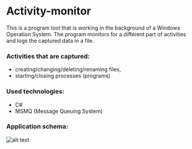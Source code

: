 # Activity-monitor
This is a program tool that is working in the background of a Windows Operation System. The program monitors for a different part of activities and logs the captured data in a file.

### Activities that are captured:
- creating/changing/deleting/renaming files,
- starting/closing processes (programs)

### Used technologies:
- C#
- MSMQ (Message Queuing System)

### Application schema:
![alt text](https://github.com/XardasLord/Activity-Monitor/blob/master/ActivityMonitor/ActivityMonitor/Resources/Activity%20Monitor%20Schema.png)
